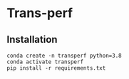# Trans-perf

## Installation 

```
conda create -n transperf python=3.8
conda activate transperf
pip install -r requirements.txt
```

